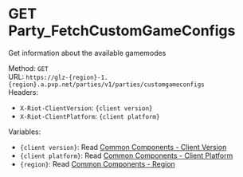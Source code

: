 <!--

This file is automatically generated!
Do not edit it directly!
See https://github.com/techchrism/valorant-api-docs/blob/trunk/contributing.md for more information.

-->

# GET Party_FetchCustomGameConfigs

Get information about the available gamemodes  


Method: `GET`  
URL: `https://glz-{region}-1.{region}.a.pvp.net/parties/v1/parties/customgameconfigs`  
Headers:
 - `X-Riot-ClientVersion`: `{client version}`
 - `X-Riot-ClientPlatform`: `{client platform}`

Variables:
 - `{client version}`: Read [Common Components - Client Version](../common-components.md#client-version)
 - `{client platform}`: Read [Common Components - Client Platform](../common-components.md#client-platform)
 - `{region}`: Read [Common Components - Region](../common-components.md#region)

